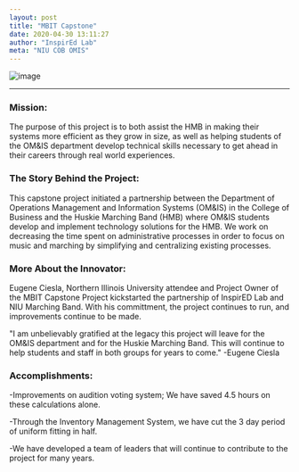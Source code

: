 ```yaml
---
layout: post
title: "MBIT Capstone"
date: 2020-04-30 13:11:27
author: "InspirEd Lab"
meta: "NIU COB OMIS"
---
```


![image](https://user-images.githubusercontent.com/59972338/85450153-1c9fa800-b55e-11ea-812c-6f4ac4bcb86c.png)

---

### Mission:
The purpose of this project is to both assist the HMB in making their systems more efficient as they grow in size, as well as helping students of the OM&IS department develop technical skills necessary to get ahead in their careers through real world experiences.

### The Story Behind the Project:
This capstone project initiated a partnership between the Department of Operations Management and Information Systems (OM&IS) in the College of Business and the Huskie Marching Band (HMB) where OM&IS students develop and implement technology solutions for the HMB.  We work on decreasing the time spent on administrative processes in order to focus on music and marching by simplifying and centralizing existing processes.


### More About the Innovator:


Eugene Ciesla, Northern Illinois University attendee and Project Owner of the MBIT Capstone Project kickstarted the partnership of InspirED Lab and NIU Marching Band. With his committment, the project continues to run, and improvements continue to be made. 

 "I am unbelievably gratified at the legacy this project will leave for the OM&IS department and for the Huskie Marching Band. This will continue to help students and staff in both groups for years to come." -Eugene Ciesla


### Accomplishments:
-Improvements on audition voting system; We have saved 4.5 hours on these calculations alone.

-Through the Inventory Management System, we have cut the 3 day period of uniform fitting in half.

 -We have developed a team of leaders that will continue to contribute to the project for many years. 



